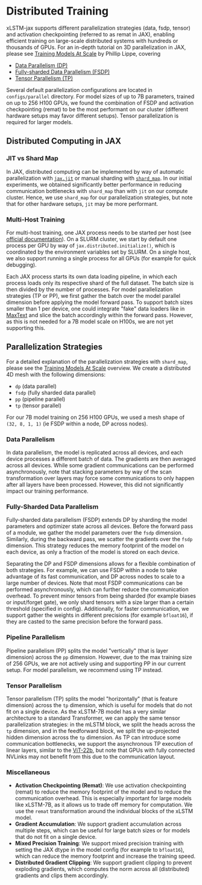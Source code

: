 # Distributed Training
xLSTM-jax supports different parallelization strategies (data, fsdp, tensor) and activation checkpointing (referred to as remat in JAX),
enabling efficient training on large-scale distributed systems with hundreds or thousands of GPUs.
For an in-depth tutorial on 3D parallelization in JAX, please see [Training Models At Scale](https://uvadlc-notebooks.readthedocs.io/en/latest/tutorial_notebooks/scaling/JAX/overview.html) by Phillip Lippe,
covering
- [Data Parallelism (DP)](https://uvadlc-notebooks.readthedocs.io/en/latest/tutorial_notebooks/scaling/JAX/data_parallel_fsdp.html#Data-Parallelism)
- [Fully-sharded Data Parallelism (FSDP)](https://uvadlc-notebooks.readthedocs.io/en/latest/tutorial_notebooks/scaling/JAX/data_parallel_fsdp.html#Parameter-Sharding)
- [Tensor Parallelism (TP)](https://uvadlc-notebooks.readthedocs.io/en/latest/tutorial_notebooks/scaling/JAX/tensor_parallel_simple.html)

Several default parallelization configurations are located in `configs/parallel` directory.
For model sizes of up to 7B parameters, trained on up to 256 H100 GPUs, we found the combination of FSDP and activation checkpointing (remat) to be the most performant on our cluster (different hardware setups may favor different setups).
Tensor parallelization is required for larger models.

## Distributed Computing in JAX

### JIT vs Shard Map

In JAX, distributed computing can be implemented by way of automatic parallelization with [`jax.jit`](https://jax.readthedocs.io/en/latest/notebooks/Distributed_arrays_and_automatic_parallelization.html) or manual sharding with [`shard_map`](https://jax.readthedocs.io/en/latest/notebooks/shard_map.html). In our initial experiments, we obtained significantly better performance in reducing communication bottlenecks with `shard_map` than with `jit` on our compute cluster. Hence, we use `shard_map` for our parallelization strategies, but note that for other hardware setups, `jit` may be more performant.

### Multi-Host Training

For multi-host training, one JAX process needs to be started per host (see [official documentation](https://jax.readthedocs.io/en/latest/multi_process.html)). On a SLURM cluster, we start by default one process per GPU by way of `jax.distributed.initialize()`, which is coordinated by the environment variables set by SLURM. On a single host, we also support running a single process for all GPUs (for example for quick debugging).

Each JAX process starts its own data loading pipeline, in which each process loads only its respective shard of the full dataset. The batch size is then divided by the number of processes. For model parallelization strategies (TP or PP), we first gather the batch over the model parallel dimension before applying the model forward pass. To support batch sizes smaller than 1 per device, one could integrate "fake" data loaders like in [MaxText](https://github.com/AI-Hypercomputer/maxtext) and slice the batch accordingly within the forward pass. However, as this is not needed for a 7B model scale on H100s, we are not yet supporting this.

## Parallelization Strategies

For a detailed explanation of the parallelization strategies with `shard_map`, please see the [Training Models At Scale](https://uvadlc-notebooks.readthedocs.io/en/latest/tutorial_notebooks/scaling/JAX/overview.html) overview. We create a distributed 4D mesh with the following dimensions:
- `dp` (data parallel)
- `fsdp` (fully sharded data parallel)
- `pp` (pipeline parallel)
- `tp` (tensor parallel)

For our 7B model training on 256 H100 GPUs, we used a mesh shape of `(32, 8, 1, 1)` (ie FSDP within a node, DP across nodes).

### Data Parallelism

In data parallelism, the model is replicated across all devices, and each device processes a different batch of data. The gradients are then averaged across all devices. While some gradient communications can be performed asynchronously, note that stacking parameters by way of the scan transformation over layers may force some communications to only happen after all layers have been processed. However, this did not significantly impact our training performance.

### Fully-Sharded Data Parallelism

Fully-sharded data parallelism (FSDP) extends DP by sharding the model parameters and optimizer state across all devices. Before the forward pass of a module, we gather the model parameters over the `fsdp` dimension. Similarly, during the backward pass, we scatter the gradients over the `fsdp` dimension. This strategy reduces the memory footprint of the model on each device, as only a fraction of the model is stored on each device.

Separating the DP and FSDP dimensions allows for a flexible combination of both strategies. For example, we can use FSDP within a node to take advantage of its fast communication, and DP across nodes to scale to a large number of devices. Note that most FSDP communications can be performed asynchronously, which can further reduce the communication overhead. To prevent minor tensors from being sharded (for example biases or input/forget gate), we only shard tensors with a size larger than a certain threshold (specified in config). Additionally, for faster communication, we support gather the weights in different precisions (for example `bfloat16`), if they are casted to the same precision before the forward pass.

### Pipeline Parallelism

Pipeline parallelism (PP) splits the model "vertically" (that is layer dimension) across the `pp` dimension. However, due to the max training size of 256 GPUs, we are not actively using and supporting PP in our current setup. For model parallelism, we recommend using TP instead.

### Tensor Parallelism

Tensor parallelism (TP) splits the model "horizontally" (that is feature dimension) across the `tp` dimension, which is useful for models that do not fit on a single device. As the xLSTM-7B model has a very similar architecture to a standard Transformer, we can apply the same tensor parallelization strategies: in the mLSTM block, we split the heads across the `tp` dimension, and in the feedforward block, we split the up-projected hidden dimension across the `tp` dimension. As TP can introduce some communication bottlenecks, we support the asynchronous TP execution of linear layers, similar to the [ViT-22b](https://arxiv.org/abs/2302.05442), but note that GPUs with fully connected NVLinks may not benefit from this due to the communication layout.

### Miscellaneous

- **Activation Checkpointing (Remat)**: We use activation checkpointing (remat) to reduce the memory footprint of the model and to reduce the communication overhead. This is especially important for large models like xLSTM-7B, as it allows us to trade off memory for computation. We use the `remat` transformation around the individual blocks of the xLSTM model.
- **Gradient Accumulation**: We support gradient accumulation across multiple steps, which can be useful for large batch sizes or for models that do not fit on a single device.
- **Mixed Precision Training**: We support mixed precision training with setting the JAX dtype in the model config (for example to `bfloat16`), which can reduce the memory footprint and increase the training speed.
- **Distributed Gradient Clipping**: We support gradient clipping to prevent exploding gradients, which computes the norm across all (distributed) gradients and clips them accordingly.
